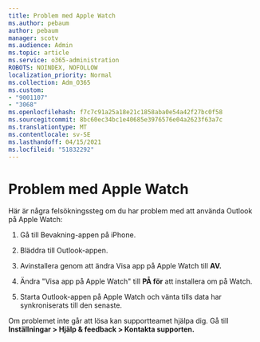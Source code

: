 ```yaml
---
title: Problem med Apple Watch
ms.author: pebaum
author: pebaum
manager: scotv
ms.audience: Admin
ms.topic: article
ms.service: o365-administration
ROBOTS: NOINDEX, NOFOLLOW
localization_priority: Normal
ms.collection: Adm_O365
ms.custom:
- "9001107"
- "3068"
ms.openlocfilehash: f7c7c91a25a18e21c1858aba0e54a42f27bc0f58
ms.sourcegitcommit: 8bc60ec34bc1e40685e3976576e04a2623f63a7c
ms.translationtype: MT
ms.contentlocale: sv-SE
ms.lasthandoff: 04/15/2021
ms.locfileid: "51832292"
---
```

# <a name="trouble-with-the-apple-watch"></a>Problem med Apple Watch

Här är några felsökningssteg om du har problem med att använda Outlook på Apple Watch: 

1. Gå till Bevakning-appen på iPhone.

2. Bläddra till Outlook-appen.

3. Avinstallera genom att ändra Visa app på Apple Watch till **AV.**

4. Ändra "Visa app på Apple Watch" till **PÅ för** att installera om på Watch.

5. Starta Outlook-appen på Apple Watch och vänta tills data har synkroniserats till den senaste. 

Om problemet inte går att lösa kan supportteamet hjälpa dig. Gå till **Inställningar > Hjälp & feedback > Kontakta supporten.** 